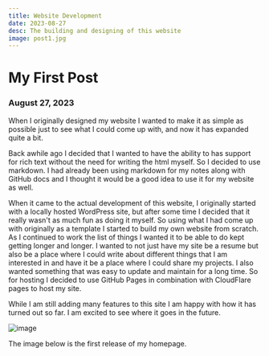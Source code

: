 ```yaml
---
title: Website Development
date: 2023-08-27
desc: The building and designing of this website
image: post1.jpg
---
```

#
# My First Post
### August 27, 2023
When I originally designed my website I wanted to make it as simple as possible just to see what I could come up with, and now it has expanded quite a bit.

Back awhile ago I decided that I wanted to have the ability to has support for rich text without the need for writing the 
html myself. So I decided to use markdown. I had already been using markdown for my notes along with GitHub docs and 
I thought it would be a good idea to use it for my website as well.

When it came to the actual development of this website, I originally started with a locally hosted WordPress site, but 
after some time I decided that it really wasn't as much fun as doing it myself. So using what I had come up with originally
as a template I started to build my own website from scratch. As I continued to work the list of things I wanted it to be
able to do kept getting longer and longer. I wanted to not just have my site be a resume but also be a place where I could 
write about different things that I am interested in and have it be a place where I could share my projects. I also wanted 
something that was easy to update and maintain for a long time. So for hosting I decided to use GitHub Pages in combination 
with CloudFlare pages to host my site.

While I am still adding many features to this site I am happy with how it has turned out so far. I am excited to see where
it goes in the future.


![image](posts/post1/post1.jpg)

The image below is the first release of my homepage.